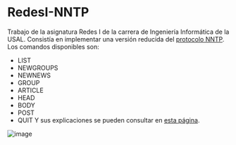 # RedesI-NNTP
Trabajo de la asignatura Redes I de la carrera de Ingeniería Informática de la USAL.
Consistía en implementar una versión reducida del [protocolo NNTP](https://en.wikipedia.org/wiki/Network_News_Transfer_Protocol).
Los comandos disponibles son: 
- LIST
- NEWGROUPS
- NEWNEWS
- GROUP
- ARTICLE
- HEAD
- BODY
- POST
- QUIT
Y sus explicaciones se pueden consultar en [esta página](http://www.tcpipguide.com/free/t_NNTPCommands-2.htm).

![image](https://github.com/Josde/RedesI-NNTP/assets/3825181/fdbf0f49-d310-44e3-8818-a1cc7ca08b70)
